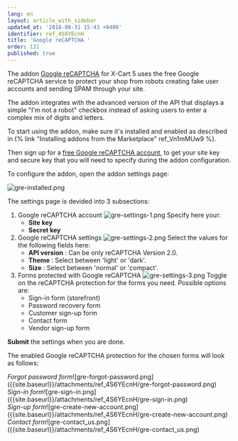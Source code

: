 ```yaml
---
lang: en
layout: article_with_sidebar
updated_at: '2018-08-31 15:43 +0400'
identifier: ref_4S6YEcnH
title: 'Google reCAPTCHA '
order: 131
published: true
---
```

The addon [Google reCAPTCHA](https://market.x-cart.com/addons/google-recaptcha.html "Google reCAPTCHA ") for X-Cart 5 uses the free Google reCAPTCHA service to protect your shop from robots creating fake user accounts and sending SPAM through your site.

The addon integrates with the advanced version of the API that displays a simple "I'm not a robot" checkbox instead of asking users to enter a complex mix of digits and letters.

To start using the addon, make sure it's installed and enabled as described in {% link "Installing addons from the Marketplace" ref_Vn1mMUw9 %}.

Then sign up for a [free Google reCAPTCHA account](https://www.google.com/recaptcha/admin#list "Google reCAPTCHA "), to get your site key and secure key that you will need to specify during the addon configuration.

To configure the addon, open the addon settings page:

![gre-installed.png]({{site.baseurl}}/attachments/ref_4S6YEcnH/gre-installed.png)

The settings page is devided into 3 subsections:

1. Google reCAPTCHA account
   ![gre-settings-1.png]({{site.baseurl}}/attachments/ref_4S6YEcnH/gre-settings-1.png)
   Specify here your:
   * **Site key**
   * **Secret key**
2. Google reCAPTCHA settings
   ![gre-settings-2.png]({{site.baseurl}}/attachments/ref_4S6YEcnH/gre-settings-2.png)
   Select the values for the following fields here:
   * **API version** : Can be only reCAPTCHA Version 2.0.
   * **Theme** : Select between 'light' or 'dark'.
   * **Size** : Select between 'normal' or 'compact'.
3. Forms protected with Google reCAPTCHA
   ![gre-settings-3.png]({{site.baseurl}}/attachments/ref_4S6YEcnH/gre-settings-3.png)
   Toggle on the reCAPTCHA protection for the forms you need. Possible options are:
   * Sign-in form (storefront)
   * Password recovery form
   * Customer sign-up form
   * Contact form
   * Vendor sign-up form
  
**Submit** the settings when you are done.

The enabled Google reCAPTCHA protection for the chosen forms will look as follows:

<div class="ui stackable four column grid">
  <div class="column" markdown="span"><i>Forgot password form</i>![gre-forgot-password.png]({{site.baseurl}}/attachments/ref_4S6YEcnH/gre-forgot-password.png)</div>
  <div class="column" markdown="span"><i>Sign-in form</i>![gre-sign-in.png]({{site.baseurl}}/attachments/ref_4S6YEcnH/gre-sign-in.png)</div>
  <div class="column" markdown="span"><i>Sign-up form</i>![gre-create-new-account.png]({{site.baseurl}}/attachments/ref_4S6YEcnH/gre-create-new-account.png)</div>
  <div class="column" markdown="span"><i>Contact form</i>![gre-contact_us.png]({{site.baseurl}}/attachments/ref_4S6YEcnH/gre-contact_us.png)</div>
</div>
